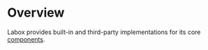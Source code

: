 # Overview

Labox provides built-in and third-party implementations for its core
[components](../concepts/index.md).
